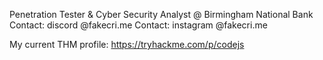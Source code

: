 Penetration Tester & Cyber Security Analyst @ Birmingham National Bank
      Contact: discord @fakecri.me
      Contact: instagram @fakecri.me

My current THM profile: https://tryhackme.com/p/codejs
